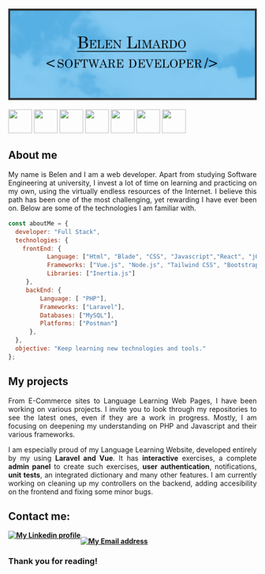 <br>
<img src="docs/images/banner.jpg" alt="Belen Limardo, Software Developer"/>
<br>
<div>
    <img style='width: 3rem; height: 3rem; margin-top: 1rem' src="https://upload.wikimedia.org/wikipedia/commons/thumb/3/38/HTML5_Badge.svg/600px-HTML5_Badge.svg.png"/>
    <img style='width: 3rem; height: 3rem; margin-top: 1rem' src="https://cdn4.iconfinder.com/data/icons/social-media-logos-6/512/121-css3-512.png"/>
    <img style='width: 3rem; height: 3rem; margin-top: 1rem' src="https://upload.wikimedia.org/wikipedia/commons/thumb/b/b2/Bootstrap_logo.svg/1024px-Bootstrap_logo.svg.png"/> 
    <img style='width: 3rem; height: 3rem; margin-top: 1rem' src="https://cdn.pixabay.com/photo/2015/04/23/17/41/javascript-736400_960_720.png"/>
    <img style='width: 3rem; height: 3rem; margin-top: 1rem' src="https://upload.wikimedia.org/wikipedia/commons/thumb/2/27/PHP-logo.svg/1200px-PHP-logo.svg.png"/>
    <img style='width: 3rem; height: 3rem; margin-top: 1rem' src="https://res.cloudinary.com/druj3xeao/image/upload/v1635268343/readme/pngwing.com_9_nptorj.png"/>
    <img style='width: 3rem; height: 3rem; margin-top: 1rem' src="https://play-lh.googleusercontent.com/F0Em-ga_FGii0QldqHlADIE9GYnR3HBG0UxzrxI2UbSaFKYqXcO3h0ndLh83dMEvEg"/> 
</div>
<h2>About me</h2>
<p style="text-align: justify"> My name is Belen and I am a web developer. Apart from studying Software Engineering at university, I invest a lot of time on learning and practicing on my own, using the virtually endless resources of the Internet. I believe this path has been one of the most challenging, yet rewarding I have ever been on. Below are some of the technologies I am familiar with.</p>

```javascript
const aboutMe = {
  developer: "Full Stack",
  technologies: {
    frontEnd: {
           Language: ["Html", "Blade", "CSS", "Javascript","React", "jQuery"],
           Frameworks: ["Vue.js", "Node.js", "Tailwind CSS", "Bootstrap", "Livewire"],
           Libraries: ["Inertia.js"]
     },
     backEnd: {
         Language: [ "PHP"],
         Frameworks: ["Laravel"],
         Databases: ["MySQL"],
         Platforms: ["Postman"]
      },
  },
  objective: "Keep learning new technologies and tools."
};
``` 

<h2>My projects</h2>
<p style="text-align: justify"> From E-Commerce sites to Language Learning Web Pages, I have been working on various projects. I invite you to look through my repositories to see the latest ones, even if they are a work in progress. Mostly, I am focusing on deepening my understanding on PHP and Javascript and their various frameworks.</p>
<p style="text-align: justify"> I am especially proud of my Language Learning Website, developed entirely by my using <strong>Laravel and Vue</strong>. It has <strong>interactive</strong> exercises, a complete <strong>admin panel</strong> to create such exercises, <strong>user authentication</strong>, notifications, <strong>unit tests</strong>, an integrated dictionary and many other features. I am currently working on cleaning up my controllers on the backend, adding accesibility on the frontend and fixing some minor bugs.</p>

<h2><strong>Contact me: <strong></h2>
<div style="display: flex">
<a href="https://www.linkedin.com/in/belen-limardo/" target="_blank" alt="LinkedIn">
      <img src="https://1000logos.net/wp-content/uploads/2023/01/LinkedIn-Logo-2019.png" alt="My Linkedin profile" style="width: 150px">
    </a> 
<a href="mailto:belenrociolimardo@gmail.com" target="_blank" alt="Mail">
    <img src="https://cdn4.iconfinder.com/data/icons/social-media-logos-6/512/112-gmail_email_mail-512.png" alt="My Email address" style="width: 70px; margin-top: 0.7rem">
</a>
</div>

   <h3>Thank you for reading!</h3>
